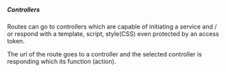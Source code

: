 ##### Controllers

Routes can go to controllers which are capable of initiating a service and / or respond with a template, script, style(CSS) even protected by an access token.

The url of the route goes to a controller and the selected controller is responding which its function (action).